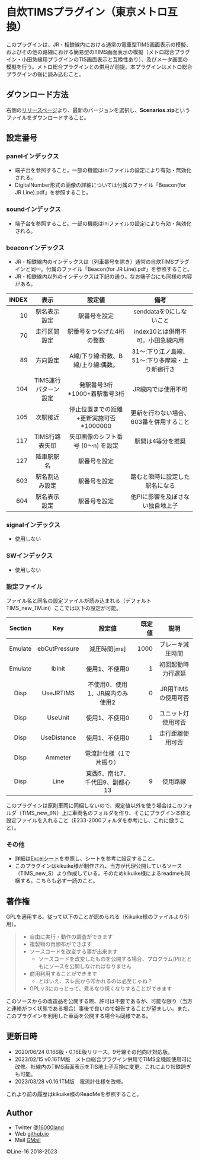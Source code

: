 # 自炊TIMSプラグイン（東京メトロ互換）
このプラグインは、JR・相鉄線内における通常の電車型TIMS画面表示の模擬、およびその他の路線における簡易型のTIMS画面表示の模擬（メトロ総合プラグイン・小田急線用プラグインのTIS画面表示と互換性あり）、及びメータ画面の模擬を行う。メトロ総合プラグインとの併用が前提。本プラグインはメトロ総合プラグインの後に読み込むこと。

## ダウンロード方法
右側の[リリースページ](https://github.com/susLine2320/TIMS_new_9N/releases)より、最新のバージョンを選択し、**Scenarios.zip**というファイルをダウンロードすること。

## 設定番号
### panelインデックス
- 端子台を参照すること。一部の機能はiniファイルの設定により有効・無効化される。
- DigitalNumber形式の画像の詳細については付属のファイル「Beacon(for JR Line).pdf」を参照すること。

### soundインデックス
- 端子台を参照すること。一部の機能はiniファイルの設定により有効・無効化される。

### beaconインデックス
- JR・相鉄線内のインデックスは（列車番号を除き）通常の自炊TIMSプラグインと同一。付属のファイル「Beacon(for JR Line).pdf」を参照すること。
- JR・相鉄線内以外のインデックスは下記の通り。なお端子台にも同様の内容がある。

| INDEX |表示|設定値|備考|
| ---: | :---: | :---: | :---: |
|10|駅名表示設定|駅番号を設定|senddataを0にしないこと
|70|走行区間設定|駅番号をつなげた4桁の整数|index10とは併用不可。小田急線内用
89|方向設定|A線/下り線:奇数、B線/上り線:偶数。|31～:下り江ノ島線、51～:下り多摩線・上り新宿行き	
104|TIMS運行パターン設定|発駅番号3桁*1000+着駅番号3桁|JR線内では使用不可
105|次駅接近|停止位置までの距離+更新実施可否*1000000|更新を行わない場合、603番を併用すること
117|TIMS行路表矢印|矢印画像のシフト番号 (0～n) を設定|駅間は4等分を推奨
127|降車駅駅名|駅番号を設定|
603|駅名割込み設定|駅番号を設定|踏むと瞬時に設定した駅名になる
604|駅名表示設定|駅番号を設定|他PIに影響を及ぼさない独自地上子

### signalインデックス
- 使用しない

### SWインデックス
- 使用しない

### 設定ファイル
ファイル名と同名の設定ファイルが読み込まれる（デフォルトTIMS_new_TM.ini）ここでは以下の設定が可能。

| Section |Key|設定値|既定値|説明|
| :---: | :---: | :---: | ---: | :---: |
|Emulate|ebCutPressure|減圧時間[ms]|1000|ブレーキ減圧時間
|Emulate|lbInit|使用1、不使用0|1|初回起動時力行遅延
Disp|UseJRTIMS|不使用0、使用1、JR線内のみ使用2|0|JR用TIMSの使用可否
Disp|UseUnit|使用1、不使用0|0|ユニット灯使用可否
Disp|UseDistance|使用1、不使用0|1|走行距離使用可否
Disp|Ammeter|電流計仕様（1で片振り）
Disp|Line|東西5、南北7、千代田9、副都心13|9|使用路線

このプラグインは原則車両に同梱しないので、規定値以外を使う場合はこのフォルダ（TIMS_new_9N）上に車両名のフォルダを作り、そこにプラグイン本体と設定ファイルを入れること（E233-2000フォルダを参考にし、これに倣うこと）。

### その他
- 詳細は[Excelシート](https://docs.google.com/spreadsheets/d/1rsIOkY-5uuszAekwyyYBjYd1NrkQBQti/edit?usp=sharing&ouid=117001858782449869576&rtpof=true&sd=true)を参照し、シートを参考に設定すること。
- このプラグインはkikuike様が制作され、当方が代理公開しているソース（TIMS_new_S）より作成している。そのためkikuike様によるreadmeも同梱する。こちらも必ず一読のこと。

## 著作権
GPLを適用する。従って以下のことが認められる（Kikuike様のファイルより引用）。
> - 自由に実行・動作の調査ができます
> - 複製物の再頒布ができます
> - ソースコードを改変する事が出来ます
>   - ソースコードを改変したものを公開する場合、プログラム(PI)とともにソースを公開しなければなりません
> - 商用利用することができます
>   - とはいえ、スレ民から叩かれるのは必至じゃね？
> - GPLｖ3にのっとって、煮るなり焼くなりすることができます

このソースからの改造品を公開する際、許可は不要であるが、可能な限り（当方と連絡がつく状態である場合）事後で良いので報告することが望ましい。また、このプラグインを利用した車両を公開する場合も同様である。

## 更新日時
- 2020/06/24    0.16S版・0.16E版リリース。9号線その他向け対応版。
- 2023/02/15    v0.16TM版　メトロ総合プラグイン併用でTIMS全機能使用可に改修。社線内のTIMS画面表示をTIS地上子互換に変更。これにより社鉄跨ぎも可能。
- 2023/03/28    v0.16.1TM版　電流計仕様を改修。

これより前の履歴はkikuike様のReadMeを参照すること。

## Author
- Twitter [@16000land](https://twitter.com/16000land)
- Web [github.io](https://susLine2320.github.io)
- Mail [GMail](chiyoda16122@gmail.com)

©Line-16 2018-2023